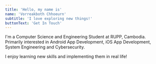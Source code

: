 ```yaml
---
title: 'Hello, my name is'
name: 'Vorreakboth Chhoeurn'
subtitle: 'I love exploring new things!'
buttonText: 'Get In Touch'
---
```


I'm a Computer Science and Engineering Student at RUPP, Cambodia. Primarily interested in Android App Development, iOS App Development, System Engineering and Cybersecurity.

I enjoy learning new skills and implementing them in real life!
